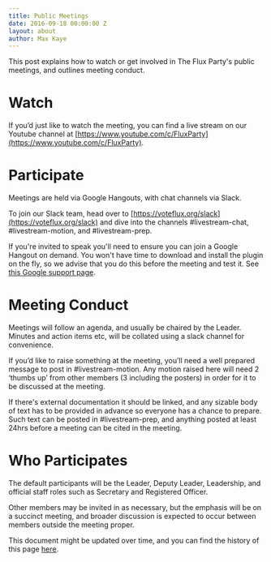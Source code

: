 ```yaml
---
title: Public Meetings
date: 2016-09-18 00:00:00 Z
layout: about
author: Max Kaye
---
```


This post explains how to watch or get involved in The Flux Party's public meetings, and outlines meeting conduct.

# Watch

If you’d just like to watch the meeting, you can find a live stream on our Youtube channel at [https://www.youtube.com/c/FluxParty](https://www.youtube.com/c/FluxParty).

# Participate

Meetings are held via Google Hangouts, with chat channels via Slack.

To join our Slack team, head over to [https://voteflux.org/slack](https://voteflux.org/slack) and dive into the channels  #livestream-chat, #livestream-motion, and #livestream-prep.

If you're invited to speak you'll need to ensure you can join a Google Hangout on demand. You won't have time to download and install the plugin on the fly, so we advise that you do this before the meeting and test it.
See [this Google support page](https://support.google.com/hangouts/answer/2944865?co=GENIE.Platform%3DDesktop&hl=en).

# Meeting Conduct

Meetings will follow an agenda, and usually be chaired by the Leader.
Minutes and action items etc, will be collated using a slack channel for convenience.

If you’d like to raise something at the meeting,  you’ll need a well prepared message to post in #livestream-motion. Any motion raised here will need 2 ‘thumbs up’ from other members (3 including the posters) in order for it to be discussed at the meeting.

If there's external documentation it should be linked, and any sizable body of text has to be provided in advance so everyone has a chance to prepare.
Such text can be posted in #livestream-prep, and anything posted at least 24hrs before a meeting can be cited in the meeting.

# Who Participates

The default participants will be the Leader, Deputy Leader, Leadership, and official staff roles such as Secretary and Registered Officer.

Other members may be invited in as necessary, but the emphasis will be on a succinct meeting, and broader discussion is expected to occur between members outside the meeting proper.

This document might be updated over time, and you can find the history of this page [here](https://github.com/voteflux/vote-flux-v2/commits/master/_posts/2016-09-18-public-meetings-v1.md).
